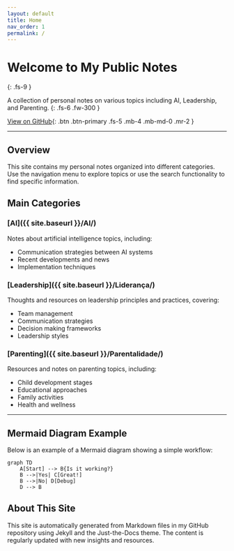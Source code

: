 ```yaml
---
layout: default
title: Home
nav_order: 1
permalink: /
---
```


<link rel="stylesheet" href="{{ site.baseurl }}/assets/css/just-the-docs.css">
<link rel="stylesheet" href="{{ site.baseurl }}/assets/css/custom.css">

# Welcome to My Public Notes
{: .fs-9 }

A collection of personal notes on various topics including AI, Leadership, and Parenting.
{: .fs-6 .fw-300 }

[View on GitHub](https://github.com/felipepimentel/my-public-notes){: .btn .btn-primary .fs-5 .mb-4 .mb-md-0 .mr-2 }

---

## Overview

This site contains my personal notes organized into different categories. Use the navigation menu to explore topics or use the search functionality to find specific information.

## Main Categories

### [AI]({{ site.baseurl }}/AI/)

Notes about artificial intelligence topics, including:
- Communication strategies between AI systems
- Recent developments and news
- Implementation techniques

### [Leadership]({{ site.baseurl }}/Liderança/)

Thoughts and resources on leadership principles and practices, covering:
- Team management
- Communication strategies
- Decision making frameworks
- Leadership styles

### [Parenting]({{ site.baseurl }}/Parentalidade/)

Resources and notes on parenting topics, including:
- Child development stages
- Educational approaches
- Family activities
- Health and wellness

---

## Mermaid Diagram Example

Below is an example of a Mermaid diagram showing a simple workflow:

```mermaid
graph TD
    A[Start] --> B{Is it working?}
    B -->|Yes| C[Great!]
    B -->|No| D[Debug]
    D --> B
```

## About This Site

This site is automatically generated from Markdown files in my GitHub repository using Jekyll and the Just-the-Docs theme. The content is regularly updated with new insights and resources. 